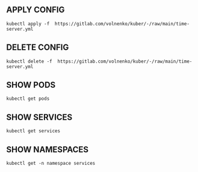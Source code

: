 ## APPLY CONFIG

```
kubectl apply -f  https://gitlab.com/volnenko/kuber/-/raw/main/time-server.yml
```

## DELETE CONFIG
```
kubectl delete -f  https://gitlab.com/volnenko/kuber/-/raw/main/time-server.yml
```

## SHOW PODS

```
kubectl get pods
```

## SHOW SERVICES
```
kubectl get services
```

## SHOW NAMESPACES
```
kubectl get -n namespace services
```
